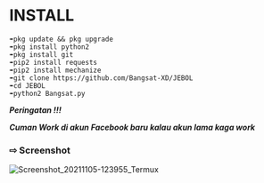 

# INSTALL
```
➠pkg update && pkg upgrade 
➠pkg install python2
➠pkg install git
➠pip2 install requests
➠pip2 install mechanize
➠git clone https://github.com/Bangsat-XD/JEBOL
➠cd JEBOL
➠python2 Bangsat.py
```

***Peringatan !!!***

***Cuman Work di akun Facebook baru kalau akun lama kaga work***

### ⇨ Screenshot


 ![Screenshot_20211105-123955_Termux](https://user-images.githubusercontent.com/93072215/140465733-1069b7fd-e265-4484-9854-8286fd72b33c.jpg)
